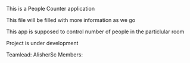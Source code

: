 This is a People Counter application 

This file will be filled with more information as we go



This app is supposed to control number of people in the particlular room

Project is under development

Teamlead: AlisherSc
Members:

